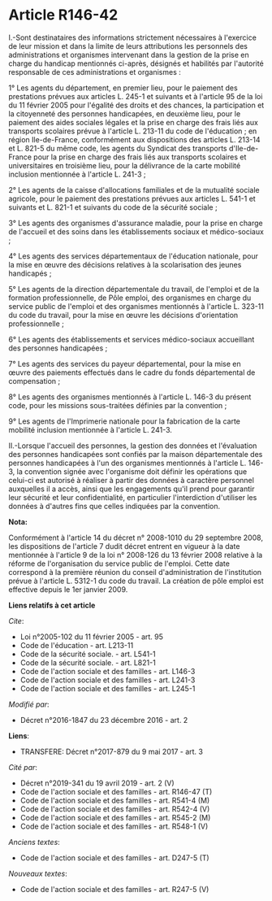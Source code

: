 # Article R146-42

I.-Sont destinataires des informations strictement nécessaires à l'exercice de leur mission et dans la limite de leurs
attributions les personnels des administrations et organismes intervenant dans la gestion de la prise en charge du handicap
mentionnés ci-après, désignés et habilités par l'autorité responsable de ces administrations et organismes : 

1° Les agents du département, en premier lieu, pour le paiement des prestations prévues aux articles L. 245-1 et suivants et
à l'article 95 de la loi du 11 février 2005 pour l'égalité des droits et des chances, la participation et la citoyenneté des
personnes handicapées, en deuxième lieu, pour le paiement des aides sociales légales et la prise en charge des frais liés aux
transports scolaires prévue à l'article L. 213-11 du code de l'éducation ; en région Ile-de-France, conformément aux
dispositions des articles L. 213-14 et L. 821-5 du même code, les agents du Syndicat des transports d'Ile-de-France pour la
prise en charge des frais liés aux transports scolaires et universitaires en troisième lieu, pour la délivrance de la carte
mobilité inclusion mentionnée à l'article L. 241-3 ; 

2° Les agents de la caisse d'allocations familiales et de la mutualité sociale agricole, pour le paiement des prestations
prévues aux articles L. 541-1 et suivants et L. 821-1 et suivants du code de la sécurité sociale ; 

3° Les agents des organismes d'assurance maladie, pour la prise en charge de l'accueil et des soins dans les établissements
sociaux et médico-sociaux ; 

4° Les agents des services départementaux de l'éducation nationale, pour la mise en œuvre des décisions relatives à la
scolarisation des jeunes handicapés ; 

5° Les agents de la direction départementale du travail, de l'emploi et de la formation professionnelle, de Pôle emploi, des
organismes en charge du service public de l'emploi et des organismes mentionnés à l'article L. 323-11 du code du travail,
pour la mise en œuvre les décisions d'orientation professionnelle ; 

6° Les agents des établissements et services médico-sociaux accueillant des personnes handicapées ; 

7° Les agents des services du payeur départemental, pour la mise en œuvre des paiements effectués dans le cadre du fonds
départemental de compensation ; 

8° Les agents des organismes mentionnés à l'article L. 146-3 du présent code, pour les missions sous-traitées définies par la
convention ; 

9° Les agents de l'Imprimerie nationale pour la fabrication de la carte mobilité inclusion mentionnée à l'article L. 241-3. 

II.-Lorsque l'accueil des personnes, la gestion des données et l'évaluation des personnes handicapées sont confiés par la
maison départementale des personnes handicapées à l'un des organismes mentionnés à l'article L. 146-3, la convention signée
avec l'organisme doit définir les opérations que celui-ci est autorisé à réaliser à partir des données à caractère personnel
auxquelles il a accès, ainsi que les engagements qu'il prend pour garantir leur sécurité et leur confidentialité, en
particulier l'interdiction d'utiliser les données à d'autres fins que celles indiquées par la convention.

**Nota:**

Conformément à l'article 14 du décret n° 2008-1010 du 29 septembre 2008, les dispositions de l'article 7 dudit décret entrent
en vigueur à la date mentionnée à l'article 9 de la loi n° 2008-126 du 13 février 2008 relative à la réforme de
l'organisation du service public de l'emploi. Cette date correspond à la première réunion du conseil d'administration de
l'institution prévue à l'article L. 5312-1 du code du travail. La création de pôle emploi est effective depuis le 1er janvier
2009.

**Liens relatifs à cet article**

_Cite_:

  - Loi n°2005-102 du 11 février 2005 - art. 95
  - Code de l'éducation - art. L213-11
  - Code de la sécurité sociale. - art. L541-1
  - Code de la sécurité sociale. - art. L821-1
  - Code de l'action sociale et des familles - art. L146-3
  - Code de l'action sociale et des familles - art. L241-3
  - Code de l'action sociale et des familles - art. L245-1

_Modifié par_:

  - Décret n°2016-1847 du 23 décembre 2016 - art. 2

**Liens**:

  - TRANSFERE: Décret n°2017-879 du 9 mai 2017 - art. 3

_Cité par_:

  - Décret n°2019-341 du 19 avril 2019 - art. 2 (V)
  - Code de l'action sociale et des familles - art. R146-47 (T)
  - Code de l'action sociale et des familles - art. R541-4 (M)
  - Code de l'action sociale et des familles - art. R542-4 (V)
  - Code de l'action sociale et des familles - art. R545-2 (M)
  - Code de l'action sociale et des familles - art. R548-1 (V)

_Anciens textes_:

  - Code de l'action sociale et des familles - art. D247-5 (T)

_Nouveaux textes_:

  - Code de l'action sociale et des familles - art. R247-5 (V)
